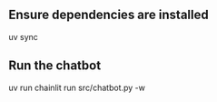 ## Ensure dependencies are installed
uv sync

## Run the chatbot
uv run chainlit run src/chatbot.py -w